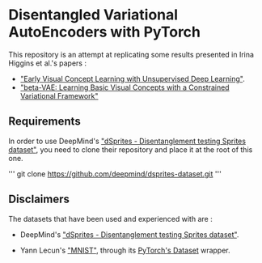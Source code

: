 # Disentangled Variational AutoEncoders with PyTorch

This repository is an attempt at replicating some results presented in Irina Higgins et al.'s papers :

*	["Early Visual Concept Learning with Unsupervised Deep Learning"](https://arxiv.org/pdf/1606.05579.pdf).
*	["beta-VAE: Learning Basic Visual Concepts with a Constrained Variational Framework"](https://openreview.net/forum?id=Sy2fzU9gl)

## Requirements 

In order to use DeepMind's ["dSprites - Disentanglement testing Sprites dataset"](https://github.com/deepmind/dsprites-dataset), you need to clone their repository and place it at the root of this one.

'''
git clone https://github.com/deepmind/dsprites-dataset.git
'''

## Disclaimers

The datasets that have been used and experienced with are :

*	DeepMind's ["dSprites - Disentanglement testing Sprites dataset"](https://github.com/deepmind/dsprites-dataset).

*	Yann Lecun's ["MNIST"](http://yann.lecun.com/exdb/mnist/), through its [PyTorch's Dataset](http://pytorch.org/docs/master/torchvision/datasets.html#mnist) wrapper.


